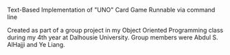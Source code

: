 Text-Based Implementation of "UNO" Card Game
Runnable via command line

Created as part of a group project in my Object Oriented Programming class during my 4th year at Dalhousie University.
Group members were Abdul S. AlHajji and Ye Liang.